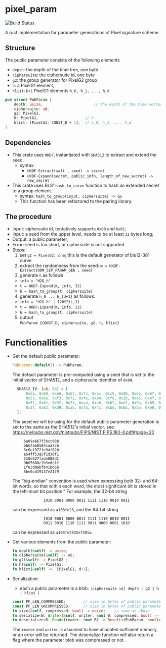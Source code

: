 # pixel_param
[![Build Status](https://travis-ci.com/algorand/pixel_param.svg?token=cs332z4omsgc9ykLW8pu&branch=master)](https://travis-ci.com/algorand/pixel_param)


A rust implementation for parameter generations of Pixel signature scheme.

## Structure
The public parameter consists of the following elements
* `depth`: the depth of the time tree, one byte
* `ciphersuite`: the ciphersuite id, one byte
* `g2`: the group generator for PixelG2 group
* `h`: a PixelG1 element,
* `hlist`: `D+1` PixelG1 elements `h_0, h_1, ..., h_d`

``` Rust
pub struct PubParam {
    depth: usize,                       // the depth of the time vector
    ciphersuite: u8,
    g2: PixelG2,
    h: PixelG1,                     // h
    hlist: [PixelG1; CONST_D + 1],  // h_0, h_1, ..., h_d
}
```
## Dependencies
* This crate uses `HKDF`, instantiated with `SHA512` to extract and
extend the seed.
  * syntax:
    * `HKDF-Extract(salt , seed) -> secret`
    * `HKDF-Expand(secret, public_info, length_of_new_secret) -> new_secret`
* This crate uses BLS' `hash_to_curve` function to hash an extended secret
to a group element.
  * syntax: `hash_to_group(input, ciphersuite) -> Gx`
  * This function has been refactored to the pairing library.
  
## The procedure
* Input: ciphersuite id, tentatively supports `0x00` and `0x01`;
* Input: a seed from the upper level, needs to be at least `32` bytes long;
* Output: a public parameter;
* Error: seed is too short, or ciphersuite is not supported
* Steps:
  1. set `g2 = PixelG2::one`; this is the default generator of bls12-381 curve
  2. extract the randomness from the seed:
  `m = HKDF-Extract(DOM_SEP_PARAM_GEN , seed)`
  3. generate `h` as follows
    * `info = "H2G_h"`
    * `t = HKDF-Expand(m, info, 32)`
    * `h = hash_to_group(t, ciphersuite)`
  4. generate `h_0 ... h_{d+1}` as follows:
    * `info = "H2G_h" | I2OSP(i,1)`
    * `t = HKDF-Expand(m, info, 32)`
    * `h = hash_to_group(t, ciphersuite)`
  5. output   
  `PubParam {CONST_D, ciphersuite, g2, h, hlist}`


# Functionalities
* Get the default public parameter:
  ``` rust
  PubParam::default() -> PubParam;
  ```
  The default parameter is pre-computed using a seed that is set to
  the initial vector of SHA512, and a ciphersuite identifier of `0x00`.
  ``` rust
    SHA512_IV: [u8; 64] = [
        0x6a, 0x09, 0xe6, 0x67, 0xf3, 0xbc, 0xc9, 0x08, 0xbb, 0x67, 0xae, 0x85, 0x84, 0xca, 0xa7, 0x3b,
        0x3c, 0x6e, 0xf3, 0x72, 0xfe, 0x94, 0xf8, 0x2b, 0xa5, 0x4f, 0xf5, 0x3a, 0x5f, 0x1d, 0x36, 0xf1,
        0x51, 0x0e, 0x52, 0x7f, 0xad, 0xe6, 0x82, 0xd1, 0x9b, 0x05, 0x68, 0x8c, 0x2b, 0x3e, 0x6c, 0x1f,
        0x1f, 0x83, 0xd9, 0xab, 0xfb, 0x41, 0xbd, 0x6b, 0x5b, 0xe0, 0xcd, 0x19, 0x13, 0x7e, 0x21, 0x79,
    ];
  ```

  The seed we will be using for the default public parameter generation
  is set to the same as the SHA512's initial vector.
  see: https://nvlpubs.nist.gov/nistpubs/FIPS/NIST.FIPS.180-4.pdf#page=20

  ```
       6a09e667f3bcc908
       bb67ae8584caa73b
       3c6ef372fe94f82b
       a54ff53a5f1d36f1
       510e527fade682d1
       9b05688c2b3e6c1f
       1f83d9abfb41bd6b
       5be0cd19137e2179
  ```
  The “big-endian” convention is used when
   expressing both 32- and 64-bit words, so that within each word, the most
   significant bit is stored in the left-most bit position."
  For example, the 32-bit string
  ```
                1010 0001 0000 0011 1111 1110 0010 0011
  ```
  can be expressed as `a103fe23`, and the 64-bit string
  ```
                1010 0001 0000 0011 1111 1110 0010 0011
                0011 0010 1110 1111 0011 0000 0001 1010
  ```              
  can be expressed as `a103fe2332ef301a`.

* Get various elements from the public parameter:
  ``` rust
  fn depth(&self) -> usize;
  fn ciphersuite(&self) -> u8;
  fn g2(&self) -> PixelG2 ;
  fn h(&self) -> PixelG1;
  fn hlist(&self) ->  [PixelG1; d+1];
  ```

* Serialization:
  * each a public parameter is a blob: `|ciphersuite id| depth | g2 | h | hlist |`

  ``` rust
  const PP_LEN_COMPRESSED;        // size in bytes of public parameter, compressed
  const PP_LEN_UNCOMPRESSED;      // size in bytes of public parameter, uncompressed
  fn size(&self, compressed: bool) -> usize;    // same as above
  fn serialize<W: Write>(&self, writer: &mut W, compressed: bool) -> Result<()>;
  fn deserialize<R: Read>(reader: &mut R) -> Result<(PubParam, bool)>;
  ```
  The `reader` and `writer` is assumed
  to have allocated sufficient memory, or an error will be returned.
  The deserialize function will also return a flag where the parameter blob
  was compressed or not.
